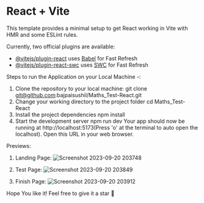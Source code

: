 # React + Vite

This template provides a minimal setup to get React working in Vite with HMR and some ESLint rules.

Currently, two official plugins are available:

- [@vitejs/plugin-react](https://github.com/vitejs/vite-plugin-react/blob/main/packages/plugin-react/README.md) uses [Babel](https://babeljs.io/) for Fast Refresh
- [@vitejs/plugin-react-swc](https://github.com/vitejs/vite-plugin-react-swc) uses [SWC](https://swc.rs/) for Fast Refresh

Steps to run the Application on your Local Machine -:
1. Clone the repository to your local machine:
   git clone git@github.com:bajpaisushil/Maths_Test-React.git
2. Change your working directory to the project folder
   cd Maths_Test-React
3. Install the project dependencies
   npm install
4. Start the development server
   npm run dev
Your app should now be running at http://localhost:5173(Press 'o' at the terminal to auto open the localhost). Open this URL in your web browser.

Previews:
1. Landing Page:
![Screenshot 2023-09-20 203748](https://github.com/bajpaisushil/Maths_Test-React/assets/111970311/edda159e-3c62-42c9-91bf-c3185099df97)

2. Test Page:
![Screenshot 2023-09-20 203849](https://github.com/bajpaisushil/Maths_Test-React/assets/111970311/604d547d-92a5-4325-9222-b56fa58394ae)

3. Finish Page:
![Screenshot 2023-09-20 203912](https://github.com/bajpaisushil/Maths_Test-React/assets/111970311/883b734c-bbe2-4315-bdef-1fc33664940b)

Hope You like it! Feel free to give it a star 🌟
